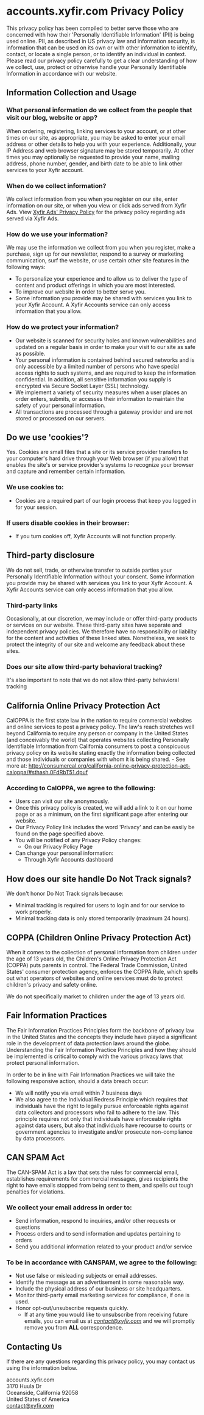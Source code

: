 # accounts.xyfir.com Privacy Policy

This privacy policy has been compiled to better serve those who are concerned with how their 'Personally Identifiable Information' (PII) is being used online. PII, as described in US privacy law and information security, is information that can be used on its own or with other information to identify, contact, or locate a single person, or to identify an individual in context. Please read our privacy policy carefully to get a clear understanding of how we collect, use, protect or otherwise handle your Personally Identifiable Information in accordance with our website.

## Information Collection and Usage

### What personal information do we collect from the people that visit our blog, website or app?

When ordering, registering, linking services to your account, or at other times on our site, as appropriate, you may be asked to enter your email address or other details to help you with your experience. Additionally, your IP Address and web browser signature may be stored temporarily. At other times you may optionally be requested to provide your name, mailing address, phone number, gender, and birth date to be able to link other services to your Xyfir account.

### When do we collect information?

We collect information from you when you register on our site, enter information on our site, or when you view or click ads served from Xyfir Ads. View [Xyfir Ads' Privacy Policy](https://xyfir.com/#/documentation/xyfir-ads/privacy) for the privacy policy regarding ads served via Xyfir Ads.

### How do we use your information?

We may use the information we collect from you when you register, make a purchase, sign up for our newsletter, respond to a survey or marketing communication, surf the website, or use certain other site features in the following ways:
- To personalize your experience and to allow us to deliver the type of content and product offerings in which you are most interested.
- To improve our website in order to better serve you.
- Some information you provide may be shared with services you link to your Xyfir Account. A Xyfir Accounts service can only access information that you allow.

### How do we protect your information?

- Our website is scanned for security holes and known vulnerabilities and updated on a regular basis in order to make your visit to our site as safe as possible.
- Your personal information is contained behind secured networks and is only accessible by a limited number of persons who have special access rights to such systems, and are required to keep the information confidential. In addition, all sensitive information you supply is encrypted via Secure Socket Layer (SSL) technology.
- We implement a variety of security measures when a user places an order enters, submits, or accesses their information to maintain the safety of your personal information.
- All transactions are processed through a gateway provider and are not stored or processed on our servers.

## Do we use 'cookies'?

Yes. Cookies are small files that a site or its service provider transfers to your computer's hard drive through your Web browser (if you allow) that enables the site's or service provider's systems to recognize your browser and capture and remember certain information.
    
### We use cookies to:

- Cookies are a required part of our login process that keep you logged in for your session.

### If users disable cookies in their browser:

- If you turn cookies off, Xyfir Accounts will not function properly.

## Third-party disclosure

We do not sell, trade, or otherwise transfer to outside parties your Personally Identifiable Information without your consent. Some information you provide may be shared with services you link to your Xyfir Account. A Xyfir Accounts service can only access information that you allow.

### Third-party links

Occasionally, at our discretion, we may include or offer third-party products or services on our website. These third-party sites have separate and independent privacy policies. We therefore have no responsibility or liability for the content and activities of these linked sites. Nonetheless, we seek to protect the integrity of our site and welcome any feedback about these sites.

### Does our site allow third-party behavioral tracking?

It's also important to note that we do not allow third-party behavioral tracking

## California Online Privacy Protection Act

CalOPPA is the first state law in the nation to require commercial websites and online services to post a privacy policy. The law's reach stretches well beyond California to require any person or company in the United States (and conceivably the world) that operates websites collecting Personally Identifiable Information from California consumers to post a conspicuous privacy policy on its website stating exactly the information being collected and those individuals or companies with whom it is being shared. - See more at: http://consumercal.org/california-online-privacy-protection-act-caloppa/#sthash.0FdRbT51.dpuf

### According to CalOPPA, we agree to the following:

- Users can visit our site anonymously.
- Once this privacy policy is created, we will add a link to it on our home page or as a minimum, on the first significant page after entering our website.
- Our Privacy Policy link includes the word 'Privacy' and can be easily be found on the page specified above.
- You will be notified of any Privacy Policy changes:
    - On our Privacy Policy Page
- Can change your personal information:
    - Through Xyfir Accounts dashboard

## How does our site handle Do Not Track signals?

We don't honor Do Not Track signals because:
- Minimal tracking is required for users to login and for our service to work properly.
- Minimal tracking data is only stored temporarily (maximum 24 hours).

## COPPA (Children Online Privacy Protection Act)

When it comes to the collection of personal information from children under the age of 13 years old, the Children's Online Privacy Protection Act (COPPA) puts parents in control. The Federal Trade Commission, United States' consumer protection agency, enforces the COPPA Rule, which spells out what operators of websites and online services must do to protect children's privacy and safety online.

We do not specifically market to children under the age of 13 years old.

## Fair Information Practices

The Fair Information Practices Principles form the backbone of privacy law in the United States and the concepts they include have played a significant role in the development of data protection laws around the globe. Understanding the Fair Information Practice Principles and how they should be implemented is critical to comply with the various privacy laws that protect personal information.

In order to be in line with Fair Information Practices we will take the following responsive action, should a data breach occur:
- We will notify you via email within 7 business days
- We also agree to the Individual Redress Principle which requires that individuals have the right to legally pursue enforceable rights against data collectors and processors who fail to adhere to the law. This principle requires not only that individuals have enforceable rights against data users, but also that individuals have recourse to courts or government agencies to investigate and/or prosecute non-compliance by data processors.

## CAN SPAM Act

The CAN-SPAM Act is a law that sets the rules for commercial email, establishes requirements for commercial messages, gives recipients the right to have emails stopped from being sent to them, and spells out tough penalties for violations.

### We collect your email address in order to:
- Send information, respond to inquiries, and/or other requests or questions
- Process orders and to send information and updates pertaining to orders
- Send you additional information related to your product and/or service

### To be in accordance with CANSPAM, we agree to the following:
- Not use false or misleading subjects or email addresses.
- Identify the message as an advertisement in some reasonable way.
- Include the physical address of our business or site headquarters.
- Monitor third-party email marketing services for compliance, if one is used.
- Honor opt-out/unsubscribe requests quickly.
    - If at any time you would like to unsubscribe from receiving future emails, you can email us at *contact@xyfir.com* and we will promptly remove you from **ALL** correspondence.

## Contacting Us

If there are any questions regarding this privacy policy, you may contact us using the information below.

accounts.xyfir.com \
3170 Huula Dr \
Oceanside, California 92058 \
United States of America \
contact@xyfir.com